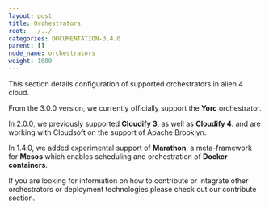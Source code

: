 ```yaml
---
layout: post
title: Orchestrators
root: ../../
categories: DOCUMENTATION-3.4.0
parent: []
node_name: orchestrators
weight: 1000
---
```


This section details configuration of supported orchestrators in alien 4 cloud.

From the 3.0.0 version, we  currently officially support the __Yorc__ orchestrator.

In 2.0.0, we previously supported __Cloudify 3__, as well as __Cloudify 4__. and are working with Cloudsoft on the support of Apache Brooklyn.

In 1.4.0, we added experimental support of __Marathon__, a meta-framework for __Mesos__ which enables scheduling and orchestration of __Docker containers__.

If you are looking for information on how to contribute or integrate other orchestrators or deployment technologies please check out our contribute section.
